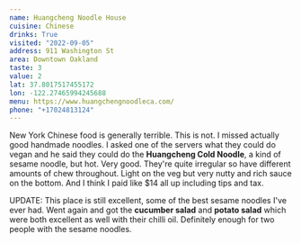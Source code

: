 ```yaml
---
name: Huangcheng Noodle House
cuisine: Chinese
drinks: True
visited: "2022-09-05"
address: 911 Washington St
area: Downtown Oakland
taste: 3
value: 2
lat: 37.8017517455172
lon: -122.27465994245688
menu: https://www.huangchengnoodleca.com/
phone: "+17024813124"
---
```


New York Chinese food is generally terrible. This is not. I missed actually good handmade noodles. I asked one of the servers what they could do vegan and he said they could do the **Huangcheng Cold Noodle**, a kind of sesame noodle, but hot. Very good. They're quite irregular so have different amounts of chew throughout. Light on the veg but very nutty and rich sauce on the bottom. And I think I paid like $14 all up including tips and tax.

UPDATE: This place is still excellent, some of the best sesame noodles I've ever had. Went again and got the **cucumber salad** and **potato salad** which were both excellent as well with their chilli oil. Definitely enough for two people with the sesame noodles.
